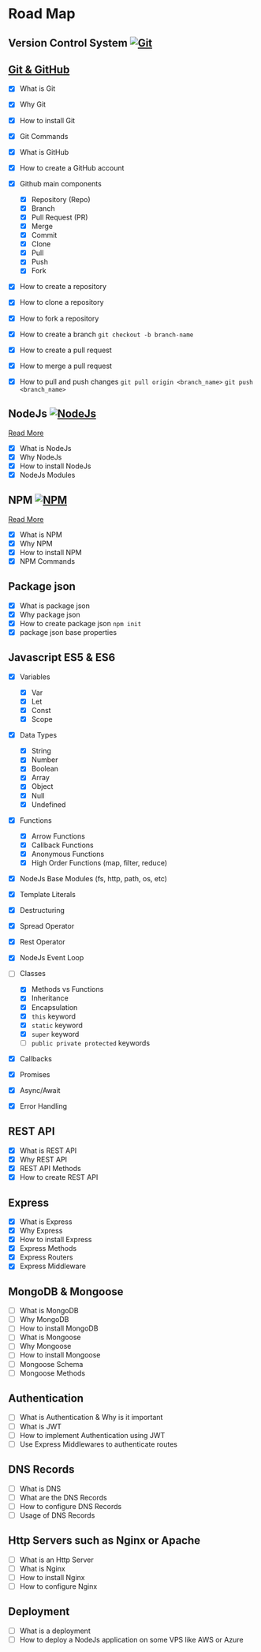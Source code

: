 # Road Map

## Version Control System [![Git](https://img.shields.io/badge/Git-20.0.0-green)](https://git-scm.com/)

## [Git & GitHub](/git.MD)

- [x] What is Git
- [x] Why Git
- [x] How to install Git
- [x] Git Commands
- [x] What is GitHub
- [x] How to create a GitHub account
- [x] Github main components

  - [x] Repository (Repo)
  - [x] Branch
  - [x] Pull Request (PR)
  - [x] Merge
  - [x] Commit
  - [x] Clone
  - [x] Pull
  - [x] Push
  - [x] Fork

- [x] How to create a repository
- [x] How to clone a repository
- [x] How to fork a repository
- [x] How to create a branch `git checkout -b branch-name`
- [x] How to create a pull request
- [x] How to merge a pull request
- [x] How to pull and push changes `git pull origin <branch_name>` `git push <branch_name>`

## NodeJs [![NodeJs](https://img.shields.io/badge/NodeJs-20.0.0-green)](https://nodejs.org/en/)

[Read More](/nodeJs.md)

- [x] What is NodeJs
- [x] Why NodeJs
- [x] How to install NodeJs
- [x] NodeJs Modules

## NPM [![NPM](https://img.shields.io/badge/NPM-20.0.0-green)](https://www.npmjs.com/)

[Read More](/npm.md)

- [x] What is NPM
- [x] Why NPM
- [x] How to install NPM
- [x] NPM Commands

## Package json

- [x] What is package json
- [x] Why package json
- [x] How to create package json `npm init`
- [x] package json base properties

## Javascript ES5 & ES6

- [x] Variables
  - [x] Var
  - [x] Let
  - [x] Const
  - [x] Scope
- [x] Data Types
  - [x] String
  - [x] Number
  - [x] Boolean
  - [x] Array
  - [x] Object
  - [x] Null
  - [x] Undefined
- [x] Functions

  - [x] Arrow Functions
  - [x] Callback Functions
  - [x] Anonymous Functions
  - [x] High Order Functions (map, filter, reduce)

- [x] NodeJs Base Modules (fs, http, path, os, etc)
- [x] Template Literals
- [x] Destructuring
- [x] Spread Operator
- [x] Rest Operator
- [x] NodeJs Event Loop
- [ ] Classes
  - [x] Methods vs Functions
  - [x] Inheritance
  - [x] Encapsulation
  - [x] `this` keyword
  - [x] `static` keyword
  - [x] `super` keyword
  - [ ] `public private protected` keywords
- [x] Callbacks
- [x] Promises
- [x] Async/Await
- [x] Error Handling

## REST API

- [x] What is REST API
- [x] Why REST API
- [x] REST API Methods
- [x] How to create REST API

## Express

- [x] What is Express
- [x] Why Express
- [x] How to install Express
- [x] Express Methods
- [x] Express Routers
- [x] Express Middleware

## MongoDB & Mongoose

- [ ] What is MongoDB
- [ ] Why MongoDB
- [ ] How to install MongoDB
- [ ] What is Mongoose
- [ ] Why Mongoose
- [ ] How to install Mongoose
- [ ] Mongoose Schema
- [ ] Mongoose Methods

## Authentication

- [ ] What is Authentication & Why is it important
- [ ] What is JWT
- [ ] How to implement Authentication using JWT
- [ ] Use Express Middlewares to authenticate routes

## DNS Records

- [ ] What is DNS
- [ ] What are the DNS Records
- [ ] How to configure DNS Records
- [ ] Usage of DNS Records

## Http Servers such as Nginx or Apache

- [ ] What is an Http Server
- [ ] What is Nginx
- [ ] How to install Nginx
- [ ] How to configure Nginx

## Deployment

- [ ] What is a deployment
- [ ] How to deploy a NodeJs application on some VPS like AWS or Azure
